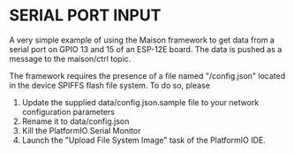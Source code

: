# SERIAL PORT INPUT

A very simple example of using the Maison framework to
get data from a serial port on GPIO 13 and 15 of an ESP-12E board.
The data is pushed as a message to the maison/ctrl topic.

The framework requires the presence of a file named "/config.json" 
located in the device SPIFFS flash file system. To do so, please 

1. Update the supplied data/config.json.sample file to your
   network configuration parameters
2. Rename it to data/config.json
3. Kill the PlatformIO Serial Monitor
4. Launch the "Upload File System Image" task of the PlatformIO IDE.
